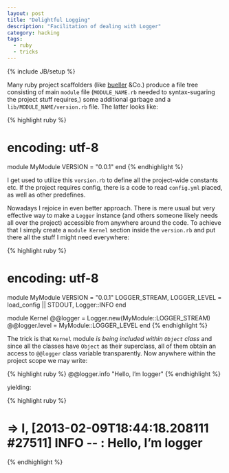 ```yaml
---
layout: post
title: "Delightful Logging"
description: "Facilitation of dealing with Logger"
category: hacking
tags:
  - ruby
  - tricks
---
```

{% include JB/setup %}

Many ruby project scaffolders (like [bueller](https://github.com/dkastner/bueller) &Co.) produce a file tree
consisting of main `module` file (`MODULE_NAME.rb` needed to syntax-sugaring the project stuff requires,)
some additional garbage and a `lib/MODULE_NAME/version.rb` file. The latter looks like:

{% highlight ruby %}
# encoding: utf-8

module MyModule
  VERSION  = "0.0.1"
end
{% endhighlight %}

I get used to utilize this `version.rb` to define all the project-wide constants etc. If the project requires
config, there is a code to read `config.yml` placed, as well as other predefines.

Nowadays I rejoice in even better approach. There is mere usual but very effective way to make a `Logger` instance
(and others someone likely needs all over the project) accessible from anywhere around the code. To achieve 
that I simply create a `module Kernel` section inside the `version.rb` and put there all the stuff I might need
everywhere:

{% highlight ruby %}
# encoding: utf-8

module MyModule
  VERSION  = "0.0.1"
  LOGGER_STREAM, LOGGER_LEVEL = load_config || STDOUT, Logger::INFO
end

module Kernel
  @@logger = Logger.new(MyModule::LOGGER_STREAM)
  @@logger.level = MyModule::LOGGER_LEVEL
end
{% endhighlight %}

The trick is that `Kernel` module *is being included within `Object` class* and since all the classes have `Object` as
their superclass, all of them obtain an access to `@@logger` class variable transparently. Now anywhere within the project
scope we may write:

{% highlight ruby %}
@@logger.info "Hello, I’m logger"
{% endhighlight %}

yielding:

{% highlight ruby %}
# ⇒  I, [2013-02-09T18:44:18.208111 #27511]  INFO -- : Hello, I’m logger
{% endhighlight %}
